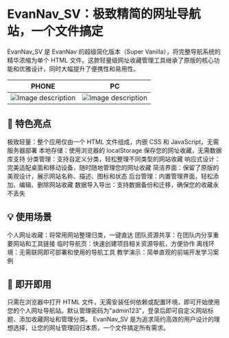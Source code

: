 # EvanNav_SV：极致精简的网址导航站，一个文件搞定
EvanNav_SV 是 EvanNav 的超级简化版本（Super Vanilla），将完整导航系统的精华浓缩为单个 HTML 文件。这款轻量级网址收藏管理工具继承了原版的核心功能和优雅设计，同时大幅提升了便携性和易用性。


| PHONE | PC |
|---|---|
|![Image description](https://i.imgur.com/MlSbUJ0.png)|![Image description](https://i.imgur.com/Em9i6N8.png)| 

## 🚀 特色亮点
极致轻量：整个应用仅由一个 HTML 文件组成，内嵌 CSS 和 JavaScript，无需服务器部署
本地存储：使用浏览器的 localStorage 保存您的网址收藏，无需数据库支持
分类管理：支持自定义分类，轻松整理不同类型的网站收藏
响应式设计：完美适配桌面和移动设备，随时随地管理您的网址收藏
简洁界面：保留了原版的美观设计，展示网站名称、描述、图标和状态
后台管理：内置管理界面，轻松添加、编辑、删除网站收藏
数据导入导出：支持数据备份和迁移，确保您的收藏永不丢失

## 💡 使用场景
个人网址收藏：将常用网站整理归类，一键直达
团队资源共享：在团队内分享重要网站和工具链接
临时导航页：快速创建项目相关资源导航，方便协作
离线环境：无需联网即可部署和使用的导航工具
教学演示：简单直观的前端开发学习案例

## 🔧 即开即用
只需在浏览器中打开 HTML 文件，无需安装任何依赖或配置环境，即可开始使用您的个人网址导航站。默认管理密码为"admin123"，登录后即可自定义网站标题、添加收藏网址和管理分类。
EvanNav_SV 是为追求简约高效的用户设计的理想选择，让您的网址管理回归本质，一个文件搞定所有需求。
